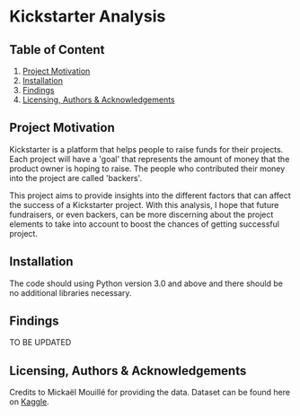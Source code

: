 # Kickstarter Analysis

## Table of Content
1. [Project Motivation](#project-motivation)
2. [Installation](#installation)
3. [Findings](#findings)
4. [Licensing, Authors & Acknowledgements](#licensing-authors-acknowledgements)

## Project Motivation
Kickstarter is a platform that helps people to raise funds for their projects. Each project will have a 'goal' that represents the amount of money that the product owner is hoping to raise. The people who contributed their money into the project are called 'backers'.

This project aims to provide insights into the different factors that can affect the success of a Kickstarter project. With this analysis, I hope that future fundraisers, or even backers, can be more discerning about the project elements to take into account to boost the chances of getting successful project.

## Installation
The code should using Python version 3.0 and above and there should be no additional libraries necessary.

## Findings
TO BE UPDATED

## Licensing, Authors & Acknowledgements
Credits to Mickaël Mouillé for providing the data. Dataset can be found here on [Kaggle](https://www.kaggle.com/kemical/kickstarter-projects).
